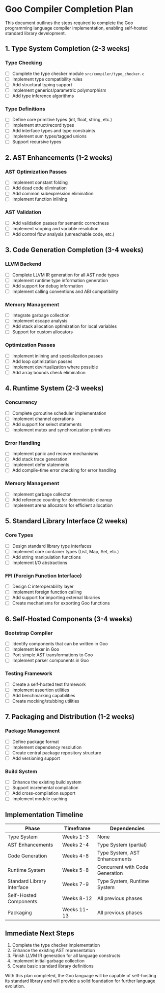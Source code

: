 # Goo Compiler Completion Plan

This document outlines the steps required to complete the Goo programming language compiler implementation, enabling self-hosted standard library development.

## 1. Type System Completion (2-3 weeks)

### Type Checking
- [ ] Complete the type checker module `src/compiler/type_checker.c`
- [ ] Implement type compatibility rules
- [ ] Add structural typing support
- [ ] Implement generics/parametric polymorphism
- [ ] Add type inference algorithms

### Type Definitions
- [ ] Define core primitive types (int, float, string, etc.)
- [ ] Implement struct/record types
- [ ] Add interface types and type constraints
- [ ] Implement sum types/tagged unions
- [ ] Support recursive types

## 2. AST Enhancements (1-2 weeks)

### AST Optimization Passes
- [ ] Implement constant folding
- [ ] Add dead code elimination
- [ ] Add common subexpression elimination
- [ ] Implement function inlining

### AST Validation
- [ ] Add validation passes for semantic correctness
- [ ] Implement scoping and variable resolution
- [ ] Add control flow analysis (unreachable code, etc.)

## 3. Code Generation Completion (3-4 weeks)

### LLVM Backend
- [ ] Complete LLVM IR generation for all AST node types
- [ ] Implement runtime type information generation
- [ ] Add support for debug information
- [ ] Implement calling conventions and ABI compatibility

### Memory Management
- [ ] Integrate garbage collection
- [ ] Implement escape analysis
- [ ] Add stack allocation optimization for local variables
- [ ] Support for custom allocators

### Optimization Passes
- [ ] Implement inlining and specialization passes
- [ ] Add loop optimization passes
- [ ] Implement devirtualization where possible
- [ ] Add array bounds check elimination

## 4. Runtime System (2-3 weeks)

### Concurrency
- [ ] Complete goroutine scheduler implementation
- [ ] Implement channel operations
- [ ] Add support for select statements
- [ ] Implement mutex and synchronization primitives

### Error Handling
- [ ] Implement panic and recover mechanisms
- [ ] Add stack trace generation
- [ ] Implement defer statements
- [ ] Add compile-time error checking for error handling

### Memory Management
- [ ] Implement garbage collector
- [ ] Add reference counting for deterministic cleanup
- [ ] Implement arena allocators for efficient allocation

## 5. Standard Library Interface (2 weeks)

### Core Types
- [ ] Design standard library type interfaces
- [ ] Implement core container types (List, Map, Set, etc.)
- [ ] Add string manipulation functions
- [ ] Implement I/O abstractions

### FFI (Foreign Function Interface)
- [ ] Design C interoperability layer
- [ ] Implement foreign function calling
- [ ] Add support for importing external libraries
- [ ] Create mechanisms for exporting Goo functions

## 6. Self-Hosted Components (3-4 weeks)

### Bootstrap Compiler
- [ ] Identify components that can be written in Goo
- [ ] Implement lexer in Goo
- [ ] Port simple AST transformations to Goo
- [ ] Implement parser components in Goo

### Testing Framework
- [ ] Create a self-hosted test framework
- [ ] Implement assertion utilities
- [ ] Add benchmarking capabilities
- [ ] Create mocking/stubbing utilities

## 7. Packaging and Distribution (1-2 weeks)

### Package Management
- [ ] Define package format
- [ ] Implement dependency resolution
- [ ] Create central package repository structure
- [ ] Add versioning support

### Build System
- [ ] Enhance the existing build system
- [ ] Support incremental compilation
- [ ] Add cross-compilation support
- [ ] Implement module caching

## Implementation Timeline

| Phase | Timeframe | Dependencies |
|-------|-----------|--------------|
| Type System | Weeks 1-3 | None |
| AST Enhancements | Weeks 2-4 | Type System (partial) |
| Code Generation | Weeks 4-8 | Type System, AST Enhancements |
| Runtime System | Weeks 5-8 | Concurrent with Code Generation |
| Standard Library Interface | Weeks 7-9 | Type System, Runtime System |
| Self-Hosted Components | Weeks 8-12 | All previous phases |
| Packaging | Weeks 11-13 | All previous phases |

## Immediate Next Steps

1. Complete the type checker implementation
2. Enhance the existing AST representation
3. Finish LLVM IR generation for all language constructs
4. Implement initial garbage collection
5. Create basic standard library definitions

With this plan completed, the Goo language will be capable of self-hosting its standard library and will provide a solid foundation for further language evolution. 